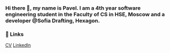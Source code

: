 ### Hi there 👋, my name is Pavel. I am a 4th year software engineering student in the Faculty of CS in HSE, Moscow and a developer @Sofia Drafting, Hexagon.

### 🔗 Links 
[CV](Dzhalev_Pavel_CV_July_23.pdf)
[LinkedIn]([Dzhalev_Pavel_CV_July_23.pdf](https://www.linkedin.com/in/paveldzhalev/)https://www.linkedin.com/in/paveldzhalev/)
